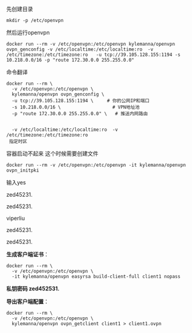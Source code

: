 先创建目录 

```plain
mkdir -p /etc/openvpn
```

然后运行openvpn

```plain
docker run --rm -v /etc/openvpn:/etc/openvpn kylemanna/openvpn ovpn_genconfig -v /etc/localtime:/etc/localtime:ro  -v /etc/timezone:/etc/timezone:ro   -u tcp://39.105.128.155:1194 -s 10.218.0.0/16 -p "route 172.30.0.0 255.255.0.0"                   
```

命令翻译

```plain
docker run --rm \
  -v /etc/openvpn:/etc/openvpn \
  kylemanna/openvpn ovpn_genconfig \
  -u tcp://39.105.128.155:1194 \     # 你的公网IP和端口
  -s 10.218.0.0/16 \                   # VPN地址池
  -p "route 172.30.0.0 255.255.0.0" \   # 推送内网路由


  -v /etc/localtime:/etc/localtime:ro  -v /etc/timezone:/etc/timezone:ro
 指定时区  
```

容器启动不起来  这个时候需要创建文件 

```plain
docker run --rm -v /etc/openvpn:/etc/openvpn -it kylemanna/openvpn ovpn_initpki
```



输入yes

zed45231.

zed45231.

viperliu

zed45231.

zed45231.

**生成客户端证书**：

```plain
docker run --rm \
  -v /etc/openvpn:/etc/openvpn \
  -it kylemanna/openvpn easyrsa build-client-full client1 nopass
```

**私钥密码 zed452531.**

**导出客户端配置**：

```plain
docker run --rm \
  -v /etc/openvpn:/etc/openvpn \
  kylemanna/openvpn ovpn_getclient client1 > client1.ovpn
```